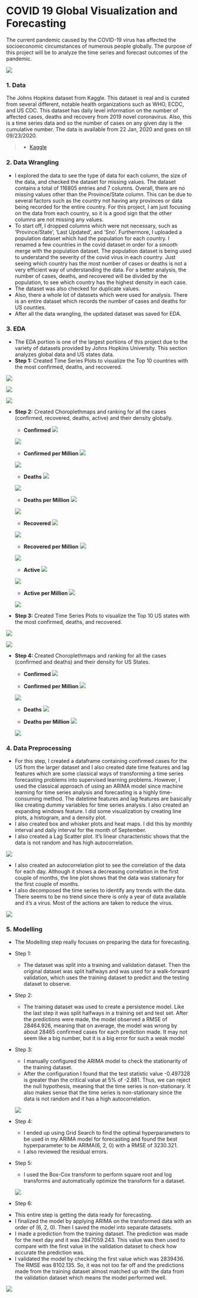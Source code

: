 # **COVID 19 Global Visualization and Forecasting**

The current pandemic caused by the COVID-19 virus has affected the socioeconomic circumstances of numerous people globally. The purpose of this project will be to analyze the time series and forecast outcomes of the pandemic.

![](Capstone%203(Modeling)/Geographical%20Scatterplot.PNG)

### **1. Data**

The Johns Hopkins dataset from Kaggle. This dataset is real and is curated from several different, notable health organizations such as WHO, ECDC, and US CDC. This dataset has daily level information on the number of affected cases, deaths and recovery from 2019 novel coronavirus. Also, this is a time series data and so the number of cases on any given day is the cumulative number. The data is available from 22 Jan, 2020 and goes on till 09/23/2020.

> * [Kaggle](https://www.kaggle.com/sudalairajkumar/novel-corona-virus-2019-dataset)

### **2. Data Wrangling**

* I explored the data to see the type of data for each column, the size of the data, and checked the dataset for missing values. The dataset contains a total of 116805 entries and 7 columns. Overall, there are no missing values other than the Province/State column. This can be due to several factors such as the country not having any provinces or data being recorded for the entire country. For this project, I am just focusing on the data from each country, so it is a good sign that the other columns are not missing any values.
* To start off, I dropped columns which were not necessary, such as ‘Province/State’, ‘Last Updated’, and ‘Sno’. Furthermore, I uploaded a population dataset which had the population for each country. I renamed a few countries in the covid dataset in order for a smooth merge with the population dataset. The population dataset is being used to understand the severity of the covid virus in each country. Just seeing which country has the most number of cases or deaths is not a very efficient way of understanding the data. For a better analysis, the number of cases, deaths, and recovered will be divided by the population, to see which country has the highest density in each case.
* The dataset was also checked for duplicate values.
* Also, there a whole lot of datasets which were used for analysis. There is an entire dataset which records the number of cases and deaths for US counties. 
* After all the data wrangling, the updated dataset was saved for EDA.

### **3. EDA**

* The EDA portion is one of the largest portions of this project due to the variety of datasets provided by Johns Hopkins University. This section analyzes global data and US states data.
* **Step 1:** Created Time Series Plots to visualize the Top 10 countries with the most confirmed, deaths, and recovered.

![](Capstone%203(EDA)/Time%20Series%20of%20Top%2010%20Confirmed.PNG)

![](Capstone%203(EDA)/Time%20Series%20of%20Top%2010%20Deaths.PNG)

![](Capstone%203(EDA)/Time%20Series%20of%20Top%2010%20Recovered.PNG)

* **Step 2:**  Created Choroplethmaps and ranking for all the cases (confirmed, recovered, deaths, active) and their density globally.

  - **Confirmed**
  ![](Capstone%203(EDA)/Choropleth%20map%20of%20confirmed.PNG)

  ![](Capstone%203(EDA)/Rank%20map%20of%20confirmed.PNG)
  
  - **Confirmed per Million**
  ![](Capstone%203(EDA)/Choropleth%20map%20of%20confirmed%20per%20million.PNG)
  
  ![](Capstone%203(EDA)/Rank%20map%20of%20confirmed%20per%20million.PNG)
  
  - **Deaths**
  ![](Capstone%203(EDA)/Choropleth%20map%20of%20deaths.PNG)
  
  ![](Capstone%203(EDA)/Rank%20map%20of%20deaths.PNG)
  
  - **Deaths per Million**
  ![](Capstone%203(EDA)/Choropleth%20map%20of%20deaths%20per%20million.PNG)
  
  ![](Capstone%203(EDA)/Rank%20map%20of%20deaths%20per%20million.PNG)
  
  - **Recovered**
  ![](Capstone%203(EDA)/Choropleth%20map%20of%20recovered.PNG)
  
  ![](Capstone%203(EDA)/Rank%20map%20of%20recovered.PNG)
  
  - **Recovered per Million**
  ![](Capstone%203(EDA)/Choropleth%20map%20of%20recovered%20per%20million.PNG)
  
  ![](Capstone%203(EDA)/Rank%20map%20of%20recovered%20per%20million.PNG)
  
  - **Active**
  ![](Capstone%203(EDA)/Choropleth%20map%20of%20active.PNG)
  
  ![](Capstone%203(EDA)/Rank%20map%20of%20active.PNG)
  
  - **Active per Million**
  ![](Capstone%203(EDA)/Choropleth%20map%20of%20active%20per%20million.PNG)
  
  ![](Capstone%203(EDA)/Rank%20map%20of%20active%20per%20million.PNG)

* **Step 3:** Created Time Series Plots to visualize the Top 10 US states with the most confirmed, deaths, and recovered.

![](Capstone%203(EDA)/Time%20Series%20of%20Top%2010%20US%20States%20confirmed.PNG)

![](Capstone%203(EDA)/Time%20Series%20of%20Top%2010%20US%20States%20deaths.PNG)

* **Step 4:** Created Choroplethmaps and ranking for all the cases (confirmed and deaths) and their density for US States.
  - **Confirmed**
  ![](Capstone%203(EDA)/Choropleth%20map%20of%20US%20states%20confirmed.PNG)
  
  - **Confirmed per Million**
  ![](Capstone%203(EDA)/Choropleth%20map%20of%20US%20states%20confirmed%20per%20million.PNG)
  
  ![](Capstone%203(EDA)/US%20states%20rank%20map%20confirmed.PNG)
  
  - **Deaths**
  ![](Capstone%203(EDA)/Choropleth%20map%20of%20US%20states%20deaths.PNG)
  
  - **Deaths per Million**
  ![](Capstone%203(EDA)/Choropleth%20map%20of%20US%20states%20deaths%20per%20million.PNG)
  
  ![](Capstone%203(EDA)/US%20states%20rank%20map%20deaths.PNG)

### **4. Data Preprocessing**
* For this step, I created a dataframe containing confirmed cases for the US from the larger dataset and I also created date time features and lag features which are some classical ways of transforming a time series forecasting problems into supervised learning problems. However, I used the classical approach of using an ARIMA model since machine learning for time series analysis and forecasting is a highly time-consuming method. The datetime features and lag features are basically like creating dummy variables for time series analysis. I also created an expanding windows feature. I did some visualization by creating line plots, a histogram, and a density plot.
* I also created box and whisker plots and heat maps. I did this by monthly interval and daily interval for the month of September. 
* I also created a Lag Scatter plot. It’s linear characteristic shows that the data is not random and has high autocorrelation.

![](Capstone%203(Data%20Preprocessing)/Lag%20Scatter%20Plot.PNG)

* I also created an autocorrelation plot to see the correlation of the data for each day. Although it shows a decreasing correlation in the first couple of months, the line plot shows that the data was stationary for the first couple of months.
* I also decomposed the time series to identify any trends with the data. There seems to be no trend since there is only a year of data available and it’s a virus. Most of the actions are taken to reduce the virus.

![](Capstone%203(Data%20Preprocessing)/Seasonal%20Decompose.PNG)

### **5. Modelling**
* The Modelling step really focuses on preparing the data for forecasting. 

* Step 1:
  - The dataset was split into a training and validation dataset. Then the original dataset was split halfways and was used for a walk-forward validation, which uses the      training dataset to predict and the testing dataset to observe. 
  
* Step 2:
  - The training dataset was used to create a persistence model. Like the last step it was split halfways in a training set and test set. After the predictions were made, the model observed a RMSE of 28464.926, meaning that on average, the model was wrong by about 28465 confirmed cases for each prediction made. It may not seem like a big number, but it is a big error for such a weak model

* Step 3:
  - I manually configured the ARIMA model to check the stationarity of the training dataset.
  - After the configuration I found that the test statistic value -0.497328 is greater than the critical value at 5% of -2.881. Thus, we can reject the null hypothesis, meaning that the time series is non-stationary. It also makes sense that the time series is non-stationary since the data is not random and it has a high autocorrelation.
  
  ![](Capstone%203(Modeling)/Test%20Statistic.PNG)
 
* Step 4:
  - I ended up using Grid Search to find the optimal hyperparameters to be used in my ARIMA model for forecasting and found the best hyperparameter to be ARIMA(6, 2, 0) with a RMSE of 3230.321.
  - I also reviewed the residual errors.

* Step 5:
  - I used the Box-Cox transform to perform square root and log transforms and automatically optimize the transform for a dataset.
  
  ![](Capstone%203(Modeling)/Box%20Cox.PNG)
  
 * Step 6:
  - This entire step is getting the data ready for forecasting.
  - I finalized the model by applying ARIMA on the transformed data with an order of (6, 2, 0). Then I saved the model into separate datasets.
  - I made a prediction from the training dataset. The prediction was made for the next day and it was 2847059.243. This value was then used to compare with the first value in the validation dataset to check how accurate the prediction was.
  - I validated the model by checking the first value which was 2839436. The RMSE was 8102.135. So, it was not too far off and the predictions made from the training dataset almost matched up with the data from the validation dataset which means the model performed well.

  ![](Capstone%203(Modeling)/Prediction.PNG)
